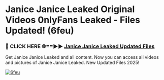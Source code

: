 # Janice Janice Leaked Original Videos 0nlyFans Leaked - Files Updated! (6feu)

<h3>🔴 CLICK HERE 🌐==►► <a href="https://tinyurl.com/ms9xzufz" rel="nofollow">Janice Janice Leaked Updated Files</a></h3>

Get Janice Janice Leaked and all content. Now you can access all videos and pictures of Janice Janice Leaked. New Updated Files 2025!

[![6feu](https://i.imgur.com/ppqm5kG.gif)](https://tinyurl.com/ms9xzufz)
